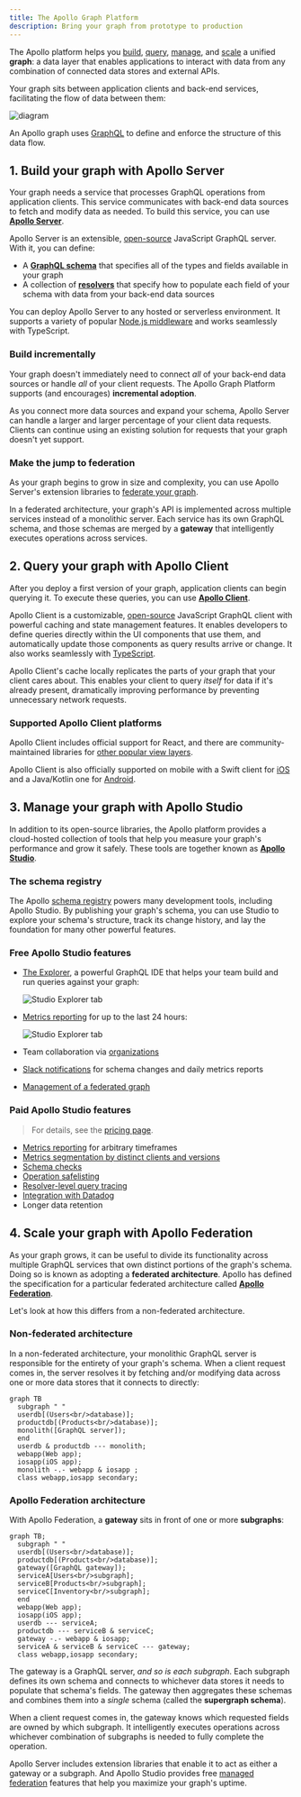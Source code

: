 ```yaml
---
title: The Apollo Graph Platform
description: Bring your graph from prototype to production
---
```


The Apollo platform helps you [build](#1-build-your-graph-with-apollo-server), [query](#2-query-your-graph-with-apollo-client), [manage](#3-manage-your-graph-with-apollo-studio), and [scale](#4-scale-your-graph-with-apollo-federation) a unified **graph**: a data layer that enables applications to interact with data from any combination of connected data stores and external APIs.

Your graph sits between application clients and back-end services, facilitating the flow of data between them:

![diagram](../images/index-diagram.svg)

An Apollo graph uses [GraphQL](./benefits/) to define and enforce the structure of this data flow.

## 1. Build your graph with Apollo Server

Your graph needs a service that processes GraphQL operations from application clients. This service communicates with back-end data sources to fetch and modify data as needed. To build this service, you can use [**Apollo Server**](https://www.apollographql.com/docs/apollo-server/).

Apollo Server is an extensible, [open-source](https://github.com/apollographql/apollo-server) JavaScript GraphQL server. With it, you can define:

- A [**GraphQL schema**](https://www.apollographql.com/docs/apollo-server/schema/schema/) that specifies all of the types and fields available in your graph
- A collection of [**resolvers**](https://www.apollographql.com/docs/apollo-server/data/resolvers/) that specify how to populate each field of your schema with data from your back-end data sources

You can deploy Apollo Server to any hosted or serverless environment. It supports a variety of popular [Node.js middleware](https://www.apollographql.com/docs/apollo-server/integrations/middleware/) and works seamlessly with TypeScript.

### Build incrementally

Your graph doesn't immediately need to connect _all_ of your back-end data sources or handle _all_ of your client requests. The Apollo Graph Platform supports (and encourages) **incremental adoption**.

As you connect more data sources and expand your schema, Apollo Server can handle a larger and larger percentage of your client data requests. Clients can continue using an existing solution for requests that your graph doesn't yet support.

### Make the jump to federation

As your graph begins to grow in size and complexity, you can use Apollo Server's extension libraries to [federate your graph](#4-scale-your-graph-with-apollo-federation).

In a federated architecture, your graph's API is implemented across multiple services instead of a monolithic server. Each service has its own GraphQL schema, and those schemas are merged by a **gateway** that intelligently executes operations across services.

## 2. Query your graph with Apollo Client

After you deploy a first version of your graph, application clients can begin querying it. To execute these queries, you can use [**Apollo Client**](https://www.apollographql.com/docs/react/).

Apollo Client is a customizable, [open-source](https://github.com/apollographql/apollo-client) JavaScript GraphQL client with powerful caching and state management features. It enables developers to define queries directly within the UI components that use them, and automatically update those components as query results arrive or change. It also works seamlessly with [TypeScript](https://www.apollographql.com/docs/react/development-testing/static-typing/).

Apollo Client's cache locally replicates the parts of your graph that your client cares about. This enables your client to query _itself_ for data if it's already present, dramatically improving performance by preventing unnecessary network requests.

### Supported Apollo Client platforms

Apollo Client includes official support for React, and there are community-maintained libraries for [other popular view layers](https://www.apollographql.com/docs/react/integrations/integrations/).

Apollo Client is also officially supported on mobile with a Swift client for [iOS](https://www.apollographql.com/docs/ios/) and a Java/Kotlin one for [Android](https://www.apollographql.com/docs/android/).

## 3. Manage your graph with Apollo Studio

In addition to its open-source libraries, the Apollo platform provides a cloud-hosted collection of tools that help you measure your graph's performance and grow it safely. These tools are together known as [**Apollo Studio**](https://www.apollographql.com/docs/studio/).

### The schema registry

The Apollo [schema registry](https://www.apollographql.com/docs/studio/schema-registry/) powers many development tools, including Apollo Studio. By publishing your graph's schema, you can use Studio to explore your schema's structure, track its change history, and lay the foundation for many other powerful features.

### Free Apollo Studio features

- [The Explorer](https://www.apollographql.com/docs/studio/explorer/), a powerful GraphQL IDE that helps your team build and run queries against your graph:

    <img src="../img/explorer-tab.jpg" alt="Studio Explorer tab" class="screenshot" />

- [Metrics reporting](https://www.apollographql.com/docs/studio/setup-analytics/) for up to the last 24 hours:

    <img src="../img/operations-tab.jpg" alt="Studio Explorer tab" class="screenshot" />

- Team collaboration via [organizations](https://www.apollographql.com/docs/studio/org/organizations/)
- [Slack notifications](https://www.apollographql.com/docs/studio/slack-integration/) for schema changes and daily metrics reports
- [Management of a federated graph](https://www.apollographql.com/docs/federation/managed-federation/overview/)

### Paid Apollo Studio features

> For details, see the [pricing page](https://www.apollographql.com/pricing/).

- [Metrics reporting](https://www.apollographql.com/docs/studio/setup-analytics/) for arbitrary timeframes
- [Metrics segmentation by distinct clients and versions](https://www.apollographql.com/docs/studio/client-awareness/)
- [Schema checks](https://www.apollographql.com/docs/studio/schema-checks/)
- [Operation safelisting](https://www.apollographql.com/docs/studio/operation-registry/)
- [Resolver-level query tracing](https://www.apollographql.com/docs/studio/performance/)
- [Integration with Datadog](https://www.apollographql.com/docs/studio/datadog-integration/)
- Longer data retention

## 4. Scale your graph with Apollo Federation

As your graph grows, it can be useful to divide its functionality across multiple GraphQL services that own distinct portions of the graph's schema. Doing so is known as adopting a **federated architecture**. Apollo has defined the specification for a particular federated architecture called [**Apollo Federation**](https://www.apollographql.com/docs/apollo-server/federation/introduction/).

Let's look at how this differs from a non-federated architecture.

### Non-federated architecture

In a non-federated architecture, your monolithic GraphQL server is responsible for the entirety of your graph's schema. When a client request comes in, the server resolves it by fetching and/or modifying data across one or more data stores that it connects to directly:

```mermaid
graph TB
  subgraph " "
  userdb[(Users<br/>database)];
  productdb[(Products<br/>database)];
  monolith([GraphQL server]);
  end
  userdb & productdb --- monolith;
  webapp(Web app);
  iosapp(iOS app);
  monolith -.- webapp & iosapp ;
  class webapp,iosapp secondary;
```

### Apollo Federation architecture

With Apollo Federation, a **gateway** sits in front of one or more **subgraphs**:

```mermaid
graph TB;
  subgraph " "
  userdb[(Users<br/>database)];
  productdb[(Products<br/>database)];
  gateway([GraphQL gateway]);
  serviceA[Users<br/>subgraph];
  serviceB[Products<br/>subgraph];
  serviceC[Inventory<br/>subgraph];
  end
  webapp(Web app);
  iosapp(iOS app);
  userdb --- serviceA;
  productdb --- serviceB & serviceC;
  gateway -.- webapp & iosapp;
  serviceA & serviceB & serviceC --- gateway;
  class webapp,iosapp secondary;
```

The gateway is a GraphQL server, _and so is each subgraph_. Each subgraph defines its own schema and connects to whichever data stores it needs to populate that schema's fields. The gateway then aggregates these schemas and combines them into a _single_ schema (called the **supergraph schema**).

When a client request comes in, the gateway knows which requested fields are owned by which subgraph. It intelligently executes operations across whichever combination of subgraphs is needed to fully complete the operation.

Apollo Server includes extension libraries that enable it to act as either a gateway or a subgraph. And Apollo Studio provides free [managed federation](https://www.apollographql.com/docs/studio/managed-federation/overview/) features that help you maximize your graph's uptime.
